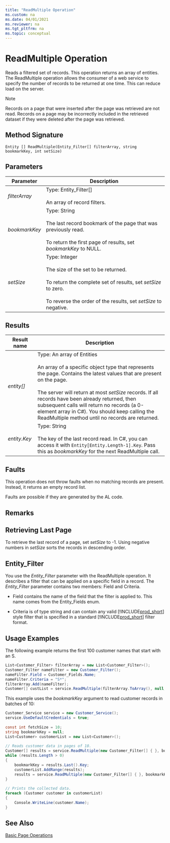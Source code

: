 ```yaml
---
title: "ReadMultiple Operation"
ms.custom: na
ms.date: 04/01/2021
ms.reviewer: na
ms.tgt_pltfrm: na
ms.topic: conceptual
---
```

# ReadMultiple Operation
Reads a filtered set of records. This operation returns an array of entities. The ReadMultiple operation allows the consumer of a web service to specify the number of records to be returned at one time. This can reduce load on the server.  
  
> [!NOTE]  
>  Records on a page that were inserted after the page was retrieved are not read. Records on a page may be incorrectly included in the retrieved dataset if they were deleted after the page was retrieved.  
  
## Method Signature  
 `Entity [] ReadMultiple(Entity_Filter[] filterArray, string bookmarkKey, int setSize)`  
  
## Parameters  
  
|Parameter|Description|  
|---------------|-----------------|  
|*filterArray*|Type: Entity\_Filter\[\]<br /><br /> An array of record filters.|  
|*bookmarkKey*|Type: String<br /><br /> The last record bookmark of the page that was previously read.<br /><br /> To return the first page of results, set *bookmarkKey* to NULL.|  
|*setSize*|Type: Integer<br /><br /> The size of the set to be returned.<br /><br /> To return the complete set of results, set *setSize* to zero.<br /><br /> To reverse the order of the results, set *setSize* to negative.|  
  
## Results  
  
|Result name|Description|  
|-----------------|-----------------|  
|*entity\[\]*|Type: An array of Entities<br /><br /> An array of a specific object type that represents the page. Contains the latest values that are present on the page.<br /><br /> The server will return at most *setSize* records. If all records have been already returned, then subsequent calls will return no records \(a 0-element array in C\#\). You should keep calling the ReadMultiple method until no records are returned.|  
|*entity.Key*|Type: String<br /><br /> The key of the last record read. In C\#, you can access it with `Entity[Entity.Length-1].Key`. Pass this as *bookmarkKey* for the next ReadMultiple call.|  
  
## Faults  
 This operation does not throw faults when no matching records are present. Instead, it returns an empty record list.  
  
 Faults are possible if they are generated by the AL code.  
  
## Remarks  
  
## Retrieving Last Page  
 To retrieve the last record of a page, set *setSize* to -1. Using negative numbers in *setSize* sorts the records in descending order.  
  
## Entity\_Filter  
 You use the *Entity\_Filter* parameter with the ReadMultiple operation. It describes a filter that can be applied on a specific field in a record. The *Entity\_Filter* parameter contains two members: Field and Criteria.  
  
-   Field contains the name of the field that the filter is applied to. This name comes from the Entity\_Fields enum.  
  
-   Criteria is of type string and can contain any valid [!INCLUDE[prod_short](../developer/includes/prod_short.md)] style filter that is specified in a standard [!INCLUDE[prod_short](../developer/includes/prod_short.md)] filter format.  
  
## Usage Examples  
 The following example returns the first 100 customer names that start with an S.
  
```c#  
List<Customer_Filter> filterArray = new List<Customer_Filter>();  
Customer_Filter nameFilter = new Customer_Filter();  
nameFilter.Field = Customer_Fields.Name;  
nameFilter.Criteria = "S*";  
filterArray.Add(nameFilter);  
Customer[] custList = service.ReadMultiple(filterArray.ToArray(), null, 100);  
```  
  
 This example uses the *bookmarkKey* argument to read customer records in batches of 10:  
  
```c#  
Customer_Service service = new Customer_Service();  
service.UseDefaultCredentials = true;  
  
const int fetchSize = 10;  
string bookmarkKey = null;  
List<Customer> customerList = new List<Customer>();  
  
// Reads customer data in pages of 10.  
Customer[] results = service.ReadMultiple(new Customer_Filter[] { }, bookmarkKey, fetchSize);  
while (results.Length > 0)  
{  
    bookmarkKey = results.Last().Key;  
    customerList.AddRange(results);  
    results = service.ReadMultiple(new Customer_Filter[] { }, bookmarkKey, fetchSize);  
}  
  
// Prints the collected data.  
foreach (Customer customer in customerList)  
{  
    Console.WriteLine(customer.Name);  
}  
```  
  
## See Also  
 [Basic Page Operations](Basic-Page-Operations.md)